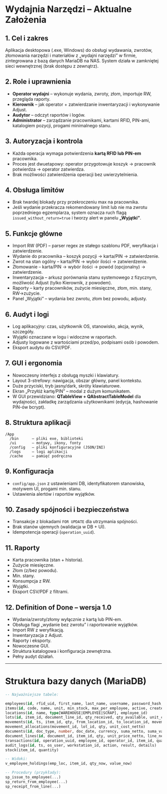 # Wydajnia Narzędzi – Aktualne Założenia

## 1. Cel i zakres
Aplikacja desktopowa (.exe, Windows) do obsługi wydawania, zwrotów, złomowania narzędzi i materiałów 
z „wydajni narzędzi” w firmie, zintegrowana z bazą danych MariaDB na NAS. 
System działa w zamkniętej sieci wewnętrznej (brak dostępu z zewnątrz).

## 2. Role i uprawnienia
- **Operator wydajni** – wykonuje wydania, zwroty, złom, importuje RW, przegląda raporty.
- **Kierownik** – jak operator + zatwierdzanie inwentaryzacji i wykonywanie Adjust.
- **Audytor** – odczyt raportów i logów.
- **Administrator** – zarządzanie pracownikami, kartami RFID, PIN-ami, katalogiem pozycji, progami minimalnego stanu.

## 3. Autoryzacja i kontrola
- Każda operacja wymaga potwierdzenia **kartą RFID lub PIN-em** pracownika.  
- Proces jest dwuetapowy: operator przygotowuje koszyk → pracownik potwierdza → operator zatwierdza.  
- Brak możliwości zatwierdzenia operacji bez uwierzytelnienia.

## 4. Obsługa limitów
- Brak twardej blokady przy przekroczeniu max na pracownika.  
- Jeśli wydanie przekracza rekomendowany limit lub nie ma zwrotu poprzedniego egzemplarza, system oznacza ruch flagą `issued_without_return=true` i tworzy alert w panelu **„Wyjątki”**.

## 5. Funkcje główne
- Import RW (PDF) – parser regex ze stałego szablonu PDF, weryfikacja i zatwierdzenie.
- Wydanie do pracownika – koszyk pozycji → karta/PIN → zatwierdzenie.
- Zwrot na stan ogólny – karta/PIN → wybór ilości → zatwierdzenie.
- Złomowanie – karta/PIN → wybór ilości → powód (opcjonalny) → zatwierdzenie.
- Inwentaryzacja – arkusz porównania stanu systemowego z fizycznym, możliwość Adjust (tylko Kierownik, z powodem).
- Raporty – karty pracowników, zużycie miesięczne, złom, min. stany, RW→zużycie.
- Panel „Wyjątki” – wydania bez zwrotu, złom bez powodu, adjusty.

## 6. Audyt i logi
- Log aplikacyjny: czas, użytkownik OS, stanowisko, akcja, wynik, szczegóły.  
- Wyjątki oznaczane w logu i widoczne w raportach.  
- Adjusty logowane z wartościami przed/po, podpisami osób i powodem.  
- Eksport audytu do CSV/PDF.

## 7. GUI i ergonomia
- Nowoczesny interfejs z obsługą myszki i klawiatury.  
- Layout 3-strefowy: nawigacja, obszar główny, panel kontekstu.  
- Duże przyciski, tryb jasny/dark, skróty klawiaturowe.  
- Ekran „Przyłóż kartę/PIN” – modal z dużym komunikatem.  
- W GUI przewidziano: **QTableView + QAbstractTableModel** dla wydajności, zakładkę zarządzania użytkownikami (edycja, hashowanie PIN-ów bcrypt).

## 8. Struktura aplikacji
```
/App
  /bin      – pliki exe, biblioteki
  /ui       – motywy, ikony, fonty
  /config   – pliki konfiguracyjne (JSON/INI)
  /logs     – logi aplikacji
  /cache    – pamięć podręczna
```

## 9. Konfiguracja
- `config/app.json` z ustawieniami DB, identyfikatorem stanowiska, motywem UI, progami min. stanu.  
- Ustawienia alertów i raportów wyjątków.

## 10. Zasady spójności i bezpieczeństwa
- Transakcje z blokadami `FOR UPDATE` dla utrzymania spójności.  
- Brak stanów ujemnych (walidacja w DB + UI).  
- Idempotencja operacji (`operation_uuid`).

## 11. Raporty
- Karta pracownika (stan + historia).  
- Zużycie miesięczne.  
- Złom (z/bez powodu).  
- Min. stany.  
- Konsumpcja z RW.  
- Wyjątki.  
- Eksport CSV/PDF z filtrami.

## 12. Definition of Done – wersja 1.0
- Wydania/zwroty/złomy wyłącznie z kartą lub PIN-em.  
- Obsługa flagi „wydanie bez zwrotu” i raportowanie wyjątków.  
- Import RW z weryfikacją.  
- Inwentaryzacja z Adjust.  
- Raporty i eksporty.  
- Nowoczesne GUI.  
- Struktura katalogowa i konfiguracja zewnętrzna.  
- Pełny audyt działań.

---

# Struktura bazy danych (MariaDB)

```sql
-- Najważniejsze tabele:

employees(id, rfid_uid, first_name, last_name, username, password_hash, pin_hash, role, active, created_at)
items(id, code, name, unit, min_stock, max_per_employee, active, created_at)
locations(id, name, type[WAREHOUSE|EMPLOYEE|SCRAP], employee_id)
lots(id, item_id, document_line_id, qty_received, qty_available, unit_cost_netto, currency, ts)
movements(id, ts, item_id, qty, from_location_id, to_location_id, movement_type, document_line_id)
movement_allocations(movement_id, lot_id, qty, unit_cost_netto)
documents(id, doc_type, number, doc_date, currency, suma_netto, suma_vat, suma_brutto)
document_lines(id, document_id, item_id, qty, unit_price_netto, line_netto, vat_proc, line_brutto, currency)
transactions(id, operation_uuid, employee_id, operator_id, item_id, quantity, type, issued_without_return, reason, created_at)
audit_logs(id, ts, os_user, workstation_id, action, result, details)
stock(item_id, quantity)

-- Widoki:
v_employee_holdings(emp_loc, item_id, qty_now, value_now)

-- Procedury (przykłady):
sp_issue_to_employee(...)
sp_return_from_employee(...)
sp_receipt_from_line(...)
```
